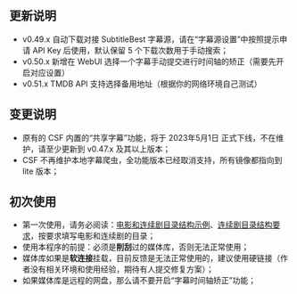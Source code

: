 ## 更新说明
- v0.49.x 自动下载对接 SubtitleBest 字幕源，请在“字幕源设置”中按照提示申请 API Key 后使用，默认保留 5 个下载次数用于手动搜索；
- v0.50.x 新增在 WebUI 选择一个字幕手动提交进行时间轴的矫正（需要先开启对应设置）
- v0.51.x TMDB API 支持选择备用地址（根据你的网络环境自己测试）

## 变更说明
- 原有的 CSF 内置的“共享字幕”功能，将于 2023年5月1日 正式下线，不在维护，请至少更新到 v0.47.x 及其以上版本；
- CSF 不再维护本地字幕爬虫，全功能版本已经取消支持，所有镜像都指向到 lite 版本；

## 初次使用
- 第一次使用，请务必阅读：[电影和连续剧目录结构示例](https://github.com/ChineseSubFinder/ChineseSubFinder/blob/docs/DesignFile/电影和连续剧目录结构示例.md)、[连续剧目录结构要求](https://github.com/ChineseSubFinder/ChineseSubFinder/blob/docs/DesignFile/连续剧目录结构要求.md)，按要求填写电影和连续剧的目录；
- 使用本程序的前提：必须是**削刮**过的媒体库，否则无法正常使用；
- 媒体库如果是**软连接**挂载，目前反馈是无法正常使用的，建议使用硬链接（作者没有相关环境和使用经验，期待有人提交修复方案）；
- 如果媒体库是远程的网盘，那么请不要开启“字幕时间轴矫正”功能；
